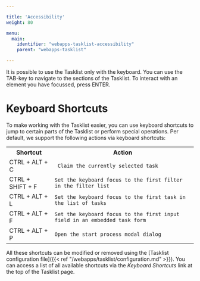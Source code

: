 ```yaml
---

title: 'Accessibility'
weight: 80

menu:
  main:
    identifier: "webapps-tasklist-accessibility"
    parent: "webapps-tasklist"

---
```


It is possible to use the Tasklist only with the keyboard. You can use the TAB-key to navigate to the sections of the Tasklist. To interact with an element you have focussed, press ENTER.


# Keyboard Shortcuts

To make working with the Tasklist easier, you can use keyboard shortcuts to jump to certain parts of the Tasklist or perform special operations. Per default, we support the following actions via keyboard shortcuts:

<table class="table table-striped">
  <tr>
    <th>Shortcut</th>
    <th>Action</th>
     </tr>
  <tr>
    <td>CTRL + ALT + C</td>
    <td><code> Claim the currently selected task</code></td>

  </tr>
  <tr>
    <td>CTRL + SHIFT + F</td>
    <td><code>Set the keyboard focus to the first filter in the filter list</code></td>
   
  </tr>
  <tr>
    <td>CTRL + ALT + L</td>
    <td><code>Set the keyboard focus to the first task in the list of tasks</code></td>
   
  </tr>
  <tr>
    <td>CTRL + ALT + F</td>
    <td><code>Set the keyboard focus to the first input field in an embedded task form</code></td>
  
  </tr>
  <tr>
    <td>CTRL + ALT + P</td>
    <td><code>Open the start process modal dialog</code></td>
   
  </tr>
</table>

All these shortcuts can be modified or removed using the [Tasklist configuration file]({{< ref "/webapps/tasklist/configuration.md" >}}). You can access a list of all available shortcuts via the _Keyboard Shortcuts_ link at the top of the Tasklist page.
